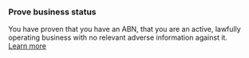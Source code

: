 ### Prove business status
You have proven that you have an ABN, that you are an active, lawfully operating business with no relevant adverse information against it. <br /> [Learn more]()
